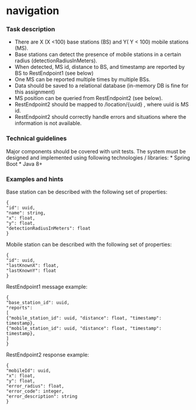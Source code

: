 # navigation


###  Task description
* There are X (X <100) base stations (BS) and Y( Y < 100) mobile stations (MS).
* Base stations can detect the presence of mobile stations in a certain radius (detectionRadiusInMeters).
* When detected, MS id, distance to BS, and timestamp are reported by BS to RestEndpoint1 (see below)
* One MS can be reported multiple times by multiple BSs.
* Data should be saved to a relational database (in-memory DB is fine for this assignment)
* MS position can be queried from RestEndpoint2 (see below).
* RestEndpoint2 should be mapped to /location/{uuid} , where uuid is MS id.
* RestEndpoint2 should correctly handle errors and situations where the information is not available.


### Technical guidelines

Major components should be covered with unit tests.
The system must be designed and implemented using following technologies / libraries:
    * Spring Boot
    * Java 8+



### Examples and hints

Base station can be described with the following set of properties:
```
{
"id": uuid,
"name": string,
"x": float,
"y": float,
"detectionRadiusInMeters": float
}
```


Mobile station can be described with the following set of properties:
```
{
"id": uuid,
"lastKnownX": float,
"lastKnownY": float
}
```

RestEndpoint1 message example:

```
{
"base_station_id": uuid,
"reports":
[
{"mobile_station_id": uuid, "distance": float, "timestamp": timestamp},
{"mobile_station_id": uuid, "distance": float, "timestamp": timestamp},
]
}
```

RestEndpoint2 response example:

```
{
"mobileId": uuid,
"x": float,
"y": float,
"error_radius": float,
"error_code": integer,
"error_description": string
}
```